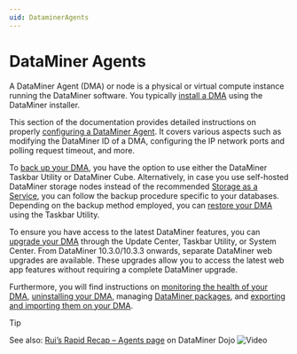 ```yaml
---
uid: DataminerAgents
---
```


# DataMiner Agents

A DataMiner Agent (DMA) or node is a physical or virtual compute instance running the DataMiner software. You typically [install a DMA](xref:Installing_a_DataMiner_Agent) using the DataMiner installer.

This section of the documentation provides detailed instructions on properly [configuring a DataMiner Agent](xref:Changing_the_DMA_ID). It covers various aspects such as modifying the DataMiner ID of a DMA, configuring the IP network ports and polling request timeout, and more.

To [back up your DMA](xref:Backing_up_a_DataMiner_Agent), you have the option to use either the DataMiner Taskbar Utility or DataMiner Cube. Alternatively, in case you use self-hosted DataMiner storage nodes instead of the recommended [Storage as a Service](xref:STaaS), you can follow the backup procedure specific to your databases. Depending on the backup method employed, you can [restore your DMA](xref:Restoring_a_DataMiner_Agent) using the Taskbar Utility.

To ensure you have access to the latest DataMiner features, you can [upgrade your DMA](xref:Upgrading_a_DataMiner_Agent) through the Update Center, Taskbar Utility, or System Center. From DataMiner 10.3.0/10.3.3 onwards, separate DataMiner web upgrades are available. These upgrades allow you to access the latest web app features without requiring a complete DataMiner upgrade.

Furthermore, you will find instructions on [monitoring the health of your DMA](xref:Health_Assessment_Guidelines_for_DataMiner_Agent), [uninstalling your DMA](xref:Uninstalling_a_DataMiner_Agent), managing [DataMiner packages](xref:DataMiner_packages), and [exporting and importing them on your DMA](xref:Exporting_and_importing_packages_on_a_DMA).

> [!TIP]
> See also: [Rui’s Rapid Recap – Agents page](https://community.dataminer.services/video/ruis-rapid-recap-agents-page/) on DataMiner Dojo ![Video](~/user-guide/images/video_Duo.png)
